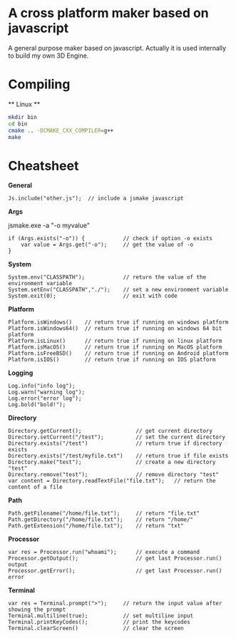# A cross platform maker based on javascript #

A general purpose maker based on javascript. Actually it is used internally to build my own 3D Engine.

# Compiling #

** Linux **

```bash
mkdir bin
cd bin
cmake .. -DCMAKE_CXX_COMPILER=g++
make
```

# Cheatsheet #

**General**
```
Js.include("other.js");  // include a jsmake javascript
```

**Args**

jsmake.exe -a "-o myvalue"

```
if (Args.exists("-o")) {            // check if option -o exists
    var value = Args.get("-o");     // get the value of -o
}
```

**System**
```
System.env("CLASSPATH");            // return the value of the environment variable  
System.setEnv("CLASSPATH","./");    // set a new environment variable 
System.exit(0);                     // exit with code
```

**Platform**
```
Platform.isWindows()    // return true if running on windows platform  
Platform.isWindows64()  // return true if running on windows 64 bit platform
Platform.isLinux()      // return true if running on linux platform
Platform.isMacOS()      // return true if running on MacOS platform
Platform.isFreeBSD()    // return true if running on Android platform
Platform.isIOS()        // return true if running on IOS platform
```

**Logging**
```
Log.info("info log");  
Log.warn("warning log"); 
Log.error("error log");
Log.bold("bold!");
```

**Directory**
```
Directory.getCurrent();                 // get current directory
Directory.setCurrent("/test");          // set the current directory
Directory.exists("/test")               // return true if directory exists
Directory.exists("/test/myfile.txt")    // return true if file exists
Directory.make("test");                 // create a new directory "test"
Directory.remove("test");               // remove directory "test"
var content = Directory.readTextFile("file.txt");   // return the content of a file
```

**Path**
```
Path.getFilename("/home/file.txt");     // return "file.txt"
Path.getDirectory("/home/file.txt");    // return "/home/"
Path.getExtension("/home/file.txt");    // return "txt"
```

**Processor**
```
var res = Processor.run("whoami");      // execute a command
Processor.getOutput();                  // get last Processor.run() output
Processor.getError();                   // get last Processor.run() error
```

**Terminal**
```
var res = Terminal.prompt(">");     // return the input value after showing the prompt
Terminal.multiline(true);           // set multiline input
Terminal.printKeyCodes();           // print the keycodes
Terminal.clearScreen()              // clear the screen 
```
